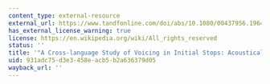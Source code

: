 ```yaml
---
content_type: external-resource
external_url: https://www.tandfonline.com/doi/abs/10.1080/00437956.1964.11659830
has_external_license_warning: true
license: https://en.wikipedia.org/wiki/All_rights_reserved
status: ''
title: '"A Cross-language Study of Voicing in Initial Stops: Acoustical Measurements."'
uid: 931adc75-d3e3-458e-acb5-b2a636379d05
wayback_url: ''
---
```


